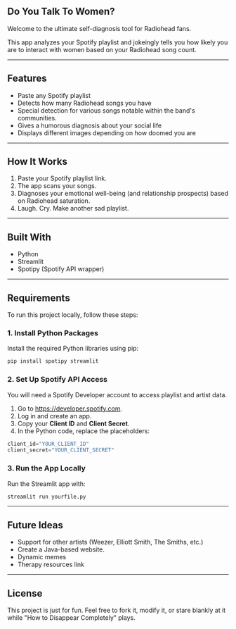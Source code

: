 ## Do You Talk To Women? 

Welcome to the ultimate self-diagnosis tool for Radiohead fans.

This app analyzes your Spotify playlist and jokeingly tells you  how likely you are to interact with women based on your Radiohead song count.


---

## Features

- Paste any Spotify playlist
- Detects how many Radiohead songs you have
- Special detection for various songs notable within the band's communities.
- Gives a humorous diagnosis about your social life
- Displays different images depending on how doomed you are

---

## How It Works

1. Paste your Spotify playlist link.
2. The app scans your songs.
3. Diagnoses your emotional well-being (and relationship prospects) based on Radiohead saturation.
4. Laugh. Cry. Make another sad playlist.

---

## Built With

- Python
- Streamlit
- Spotipy (Spotify API wrapper)

---
## Requirements

To run this project locally, follow these steps:

### 1. Install Python Packages

Install the required Python libraries using pip:

```bash
pip install spotipy streamlit
```

### 2. Set Up Spotify API Access

You will need a Spotify Developer account to access playlist and artist data.

1. Go to https://developer.spotify.com.
2. Log in and create an app.
3. Copy your **Client ID** and **Client Secret**.
4. In the Python code, replace the placeholders:

```python
client_id="YOUR_CLIENT_ID"
client_secret="YOUR_CLIENT_SECRET"
```

### 3. Run the App Locally

Run the Streamlit app with:

```bash
streamlit run yourfile.py
```

---

## Future Ideas

- Support for other artists (Weezer, Elliott Smith, The Smiths, etc.)
- Create a Java-based website.
- Dynamic memes
- Therapy resources link 

---

## License

This project is just for fun. Feel free to fork it, modify it, or stare blankly at it while "How to Disappear Completely" plays.
